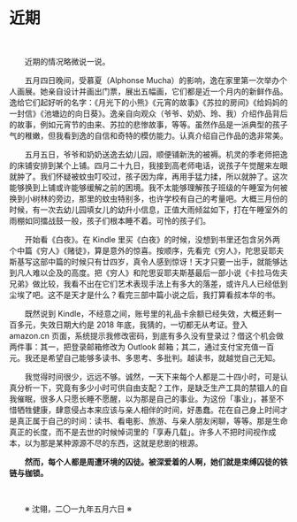 # 近期

&emsp;&emsp;

&emsp;&emsp;近期的情况略微说一说。

&emsp;&emsp;五月四日晚间，受慕夏（Alphonse Mucha）的影响，逸在家里第一次举办个人画展。她亲自设计并画出门票，展出五幅画，它们都是近一个月内的新鲜作品。逸给它们起好听的名字：《月光下的小熊》《元宵的故事》《苏拉的房间》《给妈妈的一封信》《池塘边的向日葵》。逸亲自向观众（爷爷、奶奶、玲、我）介绍作品背后的故事，例如元宵节的由来、苏拉的悲惨故事，等等。虽然作品是一派典型的孩子气的稚嫩，但我看到逸的自信和奇特的模仿能力。认真介绍自己作品的逸非常美。

&emsp;&emsp;五月五日，爷爷和奶奶送逸去幼儿园，顺便铺新洗的被褥。机灵的季老师把逸的床铺安排到某个上铺。四月二十九日，我接到高老师电话，说孩子午觉醒来左眼就肿了。我们怀疑被蚊虫叮咬过，孩子因为痒，再用手猛力揉，所以就肿了。这次能够换到上铺或许能够缓解之前的困境。我不太能够理解孩子班级的午睡室为何被换到小树林的旁边，那里的蚊虫特别多，也许学校有自己的考量吧。大概三月份的时候，有一次去幼儿园填女儿的幼升小信息，正值大雨倾盆如下，打在午睡室外的雨棚如同擂战鼓一般，孩子们根本睡不着。可怜的孩子们。

&emsp;&emsp;开始看《白夜》。在 Kindle 里买《白夜》的时候，没想到书里还包含另外两个中篇《穷人》《赌徒》，算是意外的惊喜。按顺序，先看完《穷人》，陀思妥耶夫斯基写这部中篇的时候只有廿四岁，真令人感到惊讶！天才只要一出手，就能够达到凡人难以企及的高度。把《穷人》和陀思妥耶夫斯基最后一部小说《卡拉马佐夫兄弟》做比较，我看不出在它们艺术表现手法上有多大的落差，或许凡人已经低到尘埃了吧。这不是天才是什么？看完三部中篇小说之后，我打算看叔本华的书。

&emsp;&emsp;既然说到 Kindle，不经意之间，账号里的礼品卡余额已经失效，大概还剩一百多元，失效日期大约是 2018 年底，我猜的，一切都无从考证。登入 amazon.cn 页面，系统提示我修改密码，到底有多久没有登录过？借这个机会做两件事：其一，把登录邮箱修改为 Outlook 邮箱；其二，通过支付宝充值一百元。我还是希望自己能够多读书、多思考、多批判。越读书，就越觉自己无知。

&emsp;&emsp;我觉得时间很少，远远不够。诚然，一天下来每个人都是二十四小时，可是认真分析一下，究竟有多少小时可供自由支配？工作，是缺乏生产工具的禁锢人的自我催眠，很多人只愿长睡不愿醒，以为那是自己的事业。为这份「事业」，甚至不惜牺牲健康，肆意侵占本来应该与亲人相伴的时间，好愚蠢。花在自己身上时间才是真正属于自己的时间：读书、看电影、旅游、与亲人朋友闲聊，等等。那是生命真正的长度，而不是去世的时候悼词里的「享寿几载」。许多人不把时间视作成本，以为那是某种源源不尽的东西，这就是悲剧的根源。

&emsp;&emsp;**然而，每个人都是周遭环境的囚徒。被深爱着的人啊，她们就是束缚囚徒的铁链与枷锁。**

&emsp;&emsp;

&emsp;&emsp;※ 沈翎，二〇一九年五月六日 ※